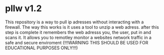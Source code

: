# pllw v1.2
This repository is a way to pull ip adresses without interacting with a firewall.
The way this works is it uses a tool to unzip a web adress.
after this step is complete it remembers the web adresss you, the user, put in and scans it.
It allows you to remotley monitor a websites network traffic in a safe and secure enviroment
(!!!WARNING THIS SHOULD BE USED FOR EDUCATIONAL PURPOSES ONLY!!!)
